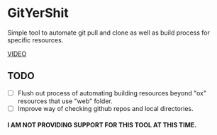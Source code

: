 # GitYerShit
Simple tool to automate git pull and clone as well as build process for specific resources.

[VIDEO](https://www.youtube.com/watch?v=0jDLB9kfzFo)

## TODO
- [ ] Flush out process of automating building resources beyond "ox" resources that use "web" folder.
- [ ] Improve way of checking github repos and local directories.

#### I AM NOT PROVIDING SUPPORT FOR THIS TOOL AT THIS TIME.
